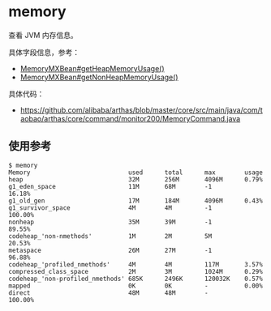 # memory

查看 JVM 内存信息。

具体字段信息，参考：

* [MemoryMXBean#getHeapMemoryUsage()](https://docs.oracle.com/en/java/javase/11/docs/api/java.management/java/lang/management/MemoryMXBean.html#getHeapMemoryUsage())
* [MemoryMXBean#getNonHeapMemoryUsage()](https://docs.oracle.com/en/java/javase/11/docs/api/java.management/java/lang/management/MemoryMXBean.html#getHeapMemoryUsage())


具体代码：

* https://github.com/alibaba/arthas/blob/master/core/src/main/java/com/taobao/arthas/core/command/monitor200/MemoryCommand.java


## 使用参考

```
$ memory
Memory                           used      total      max        usage
heap                             32M       256M       4096M      0.79%
g1_eden_space                    11M       68M        -1         16.18%
g1_old_gen                       17M       184M       4096M      0.43%
g1_survivor_space                4M        4M         -1         100.00%
nonheap                          35M       39M        -1         89.55%
codeheap_'non-nmethods'          1M        2M         5M         20.53%
metaspace                        26M       27M        -1         96.88%
codeheap_'profiled_nmethods'     4M        4M         117M       3.57%
compressed_class_space           2M        3M         1024M      0.29%
codeheap_'non-profiled_nmethods' 685K      2496K      120032K    0.57%
mapped                           0K        0K         -          0.00%
direct                           48M       48M        -          100.00%
```
